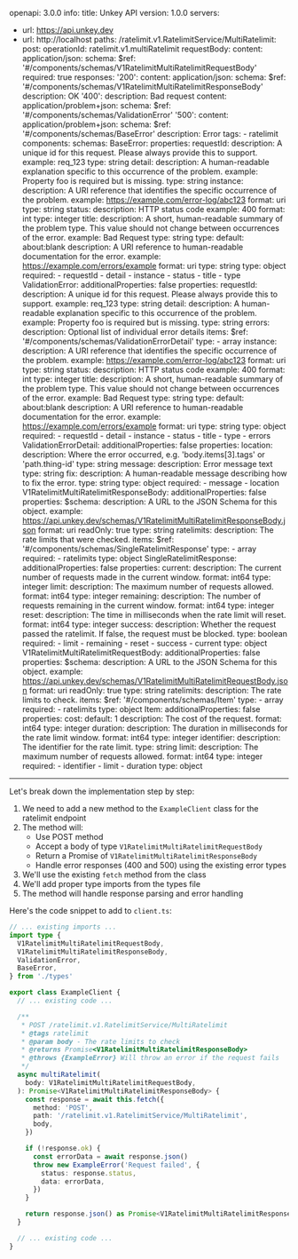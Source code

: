 openapi: 3.0.0
info:
  title: Unkey API
  version: 1.0.0
servers:
  - url: https://api.unkey.dev
  - url: http://localhost
paths:
  /ratelimit.v1.RatelimitService/MultiRatelimit:
    post:
      operationId: ratelimit.v1.multiRatelimit
      requestBody:
        content:
          application/json:
            schema:
              $ref: '#/components/schemas/V1RatelimitMultiRatelimitRequestBody'
        required: true
      responses:
        '200':
          content:
            application/json:
              schema:
                $ref: '#/components/schemas/V1RatelimitMultiRatelimitResponseBody'
          description: OK
        '400':
          description: Bad request
          content:
            application/problem+json:
              schema:
                $ref: '#/components/schemas/ValidationError'
        '500':
          content:
            application/problem+json:
              schema:
                $ref: '#/components/schemas/BaseError'
          description: Error
      tags:
        - ratelimit
components:
  schemas:
    BaseError:
      properties:
        requestId:
          description: A unique id for this request. Please always provide this to support.
          example: req_123
          type: string
        detail:
          description: A human-readable explanation specific to this occurrence of the problem.
          example: Property foo is required but is missing.
          type: string
        instance:
          description: A URI reference that identifies the specific occurrence of the problem.
          example: https://example.com/error-log/abc123
          format: uri
          type: string
        status:
          description: HTTP status code
          example: 400
          format: int
          type: integer
        title:
          description: A short, human-readable summary of the problem type. This value should not change between occurrences of the error.
          example: Bad Request
          type: string
        type:
          default: about:blank
          description: A URI reference to human-readable documentation for the error.
          example: https://example.com/errors/example
          format: uri
          type: string
      type: object
      required:
        - requestId
        - detail
        - instance
        - status
        - title
        - type
    ValidationError:
      additionalProperties: false
      properties:
        requestId:
          description: A unique id for this request. Please always provide this to support.
          example: req_123
          type: string
        detail:
          description: A human-readable explanation specific to this occurrence of the problem.
          example: Property foo is required but is missing.
          type: string
        errors:
          description: Optional list of individual error details
          items:
            $ref: '#/components/schemas/ValidationErrorDetail'
          type:
            - array
        instance:
          description: A URI reference that identifies the specific occurrence of the problem.
          example: https://example.com/error-log/abc123
          format: uri
          type: string
        status:
          description: HTTP status code
          example: 400
          format: int
          type: integer
        title:
          description: A short, human-readable summary of the problem type. This value should not change between occurrences of the error.
          example: Bad Request
          type: string
        type:
          default: about:blank
          description: A URI reference to human-readable documentation for the error.
          example: https://example.com/errors/example
          format: uri
          type: string
      type: object
      required:
        - requestId
        - detail
        - instance
        - status
        - title
        - type
        - errors
    ValidationErrorDetail:
      additionalProperties: false
      properties:
        location:
          description: Where the error occurred, e.g. 'body.items[3].tags' or 'path.thing-id'
          type: string
        message:
          description: Error message text
          type: string
        fix:
          description: A human-readable message describing how to fix the error.
          type: string
      type: object
      required:
        - message
        - location
    V1RatelimitMultiRatelimitResponseBody:
      additionalProperties: false
      properties:
        $schema:
          description: A URL to the JSON Schema for this object.
          example: https://api.unkey.dev/schemas/V1RatelimitMultiRatelimitResponseBody.json
          format: uri
          readOnly: true
          type: string
        ratelimits:
          description: The rate limits that were checked.
          items:
            $ref: '#/components/schemas/SingleRatelimitResponse'
          type:
            - array
      required:
        - ratelimits
      type: object
    SingleRatelimitResponse:
      additionalProperties: false
      properties:
        current:
          description: The current number of requests made in the current window.
          format: int64
          type: integer
        limit:
          description: The maximum number of requests allowed.
          format: int64
          type: integer
        remaining:
          description: The number of requests remaining in the current window.
          format: int64
          type: integer
        reset:
          description: The time in milliseconds when the rate limit will reset.
          format: int64
          type: integer
        success:
          description: Whether the request passed the ratelimit. If false, the request must be blocked.
          type: boolean
      required:
        - limit
        - remaining
        - reset
        - success
        - current
      type: object
    V1RatelimitMultiRatelimitRequestBody:
      additionalProperties: false
      properties:
        $schema:
          description: A URL to the JSON Schema for this object.
          example: https://api.unkey.dev/schemas/V1RatelimitMultiRatelimitRequestBody.json
          format: uri
          readOnly: true
          type: string
        ratelimits:
          description: The rate limits to check.
          items:
            $ref: '#/components/schemas/Item'
          type:
            - array
      required:
        - ratelimits
      type: object
    Item:
      additionalProperties: false
      properties:
        cost:
          default: 1
          description: The cost of the request.
          format: int64
          type: integer
        duration:
          description: The duration in milliseconds for the rate limit window.
          format: int64
          type: integer
        identifier:
          description: The identifier for the rate limit.
          type: string
        limit:
          description: The maximum number of requests allowed.
          format: int64
          type: integer
      required:
        - identifier
        - limit
        - duration
      type: object

---
Let's break down the implementation step by step:

1. We need to add a new method to the `ExampleClient` class for the ratelimit endpoint
2. The method will:
   - Use POST method
   - Accept a body of type `V1RatelimitMultiRatelimitRequestBody`
   - Return a Promise of `V1RatelimitMultiRatelimitResponseBody`
   - Handle error responses (400 and 500) using the existing error types
3. We'll use the existing `fetch` method from the class
4. We'll add proper type imports from the types file
5. The method will handle response parsing and error handling

Here's the code snippet to add to `client.ts`:

```typescript:client.ts
// ... existing imports ...
import type {
  V1RatelimitMultiRatelimitRequestBody,
  V1RatelimitMultiRatelimitResponseBody,
  ValidationError,
  BaseError,
} from './types'

export class ExampleClient {
  // ... existing code ...

  /**
   * POST /ratelimit.v1.RatelimitService/MultiRatelimit
   * @tags ratelimit
   * @param body - The rate limits to check
   * @returns Promise<V1RatelimitMultiRatelimitResponseBody>
   * @throws {ExampleError} Will throw an error if the request fails
   */
  async multiRatelimit(
    body: V1RatelimitMultiRatelimitRequestBody,
  ): Promise<V1RatelimitMultiRatelimitResponseBody> {
    const response = await this.fetch({
      method: 'POST',
      path: '/ratelimit.v1.RatelimitService/MultiRatelimit',
      body,
    })

    if (!response.ok) {
      const errorData = await response.json()
      throw new ExampleError('Request failed', {
        status: response.status,
        data: errorData,
      })
    }

    return response.json() as Promise<V1RatelimitMultiRatelimitResponseBody>
  }

  // ... existing code ...
}
```